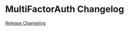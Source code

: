# MultiFactorAuth Changelog

[Release Changelog](https://github.com/spryker/multi-factor-auth/releases)
